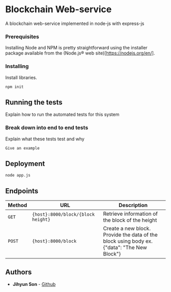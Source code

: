 # Blockchain Web-service

A blockchain web-service implemented in node-js with express-js

### Prerequisites

Installing Node and NPM is pretty straightforward using the installer package available from the (Node.js® web site)[https://nodejs.org/en/].

### Installing

Install libraries.

```
npm init
```


## Running the tests

Explain how to run the automated tests for this system

### Break down into end to end tests

Explain what these tests test and why

```
Give an example
```

## Deployment

```
node app.js
```

## Endpoints

| Method   | URL                                      | Description                              |
| -------- | ---------------------------------------- | ---------------------------------------- |
| `GET`    | `{host}:8000/block/{block height}`| Retrieve information of the block of the height                      |
| `POST`   | `{host}:8000/block`            | Create a new block. Provide the data of the block using body ex. {"data": "The New Block"}                      |


## Authors

* **Jihyun Son** - [Github](https://github.com/sonjh1217)

